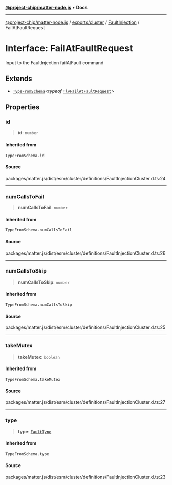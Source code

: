 [**@project-chip/matter-node.js**](../../../../../README.md) • **Docs**

***

[@project-chip/matter-node.js](../../../../../modules.md) / [exports/cluster](../../../README.md) / [FaultInjection](../README.md) / FailAtFaultRequest

# Interface: FailAtFaultRequest

Input to the FaultInjection failAtFault command

## Extends

- [`TypeFromSchema`](../../../../tlv/README.md#typefromschemas)\<*typeof* [`TlvFailAtFaultRequest`](../README.md#tlvfailatfaultrequest)\>

## Properties

### id

> **id**: `number`

#### Inherited from

`TypeFromSchema.id`

#### Source

packages/matter.js/dist/esm/cluster/definitions/FaultInjectionCluster.d.ts:24

***

### numCallsToFail

> **numCallsToFail**: `number`

#### Inherited from

`TypeFromSchema.numCallsToFail`

#### Source

packages/matter.js/dist/esm/cluster/definitions/FaultInjectionCluster.d.ts:26

***

### numCallsToSkip

> **numCallsToSkip**: `number`

#### Inherited from

`TypeFromSchema.numCallsToSkip`

#### Source

packages/matter.js/dist/esm/cluster/definitions/FaultInjectionCluster.d.ts:25

***

### takeMutex

> **takeMutex**: `boolean`

#### Inherited from

`TypeFromSchema.takeMutex`

#### Source

packages/matter.js/dist/esm/cluster/definitions/FaultInjectionCluster.d.ts:27

***

### type

> **type**: [`FaultType`](../enumerations/FaultType.md)

#### Inherited from

`TypeFromSchema.type`

#### Source

packages/matter.js/dist/esm/cluster/definitions/FaultInjectionCluster.d.ts:23
